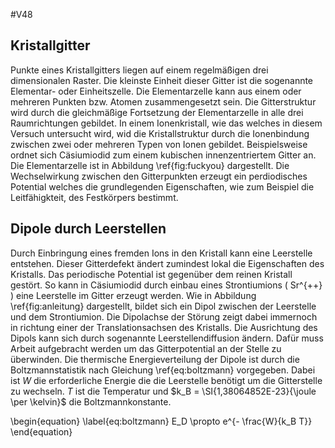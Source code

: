#V48


## Kristallgitter

Punkte eines Kristallgitters liegen auf einem regelmäßigen drei dimensionalen Raster. Die kleinste Einheit dieser Gitter ist die sogenannte
Elementar- oder Einheitszelle. Die Elementarzelle kann aus einem oder mehreren Punkten bzw. Atomen zusammengesetzt sein.  Die Gitterstruktur
wird durch die gleichmäßige Fortsetzung der Elementarzelle in alle drei Raumrichtungen gebildet. In einem Ionenkristall, wie das welches in
diesem Versuch untersucht wird, wid die Kristallstruktur durch die Ionenbindung zwischen zwei oder mehreren Typen von Ionen gebildet.
Beispielsweise ordnet sich Cäsiumiodid zum einem kubischen innenzentriertem Gitter an. Die Elementarzelle ist in Abbildung \ref{fig:fuckyou}
dargestellt. Die Wechselwirkung zwischen den Gitterpunkten erzeugt ein perdiodisches Potential welches die grundlegenden Eigenschaften, wie
zum Beispiel die Leitfähigkteit, des Festkörpers bestimmt.


## Dipole durch Leerstellen

Durch Einbringung eines fremden Ions in den Kristall kann eine Leerstelle entstehen.  Dieser Gitterdefekt ändert zumindest lokal die
Eigenschaften des Kristalls. Das periodische Potential ist gegenüber dem reinen Kristall gestört.  So kann in Cäsiumiodid durch einbau eines
Strontiumions \( Sr^{++} \) eine Leerstelle im Gitter erzeugt werden. Wie in Abbildung \ref{fig:anleitung} dargestellt, bildet sich
ein Dipol zwischen der Leerstelle und dem Strontiumion. Die Dipolachse der Störung zeigt dabei immernoch in richtung einer der Translationsachsen
des Kristalls. Die Ausrichtung des Dipols kann sich durch sogenannte Leerstellendiffusion ändern. Dafür muss Arbeit aufgebracht werden um das
Gitterpotential an der Stelle zu überwinden. Die thermische Energieverteilung der Dipole ist durch die Boltzmannstatistik nach Gleichung
\ref{eq:boltzmann} vorgegeben. Dabei ist $W$ die erforderliche Energie die die Leerstelle benötigt um die Gitterstelle zu wechseln. $T$ ist
die Temperatur und $k_B = \SI{1,38064852E-23}{\joule \per \kelvin}$ die Boltzmannkonstante.

\begin{equation}
  \label{eq:boltzmann}
  E_D \propto e^{- \frac{W}{k_B T}}
\end{equation}
